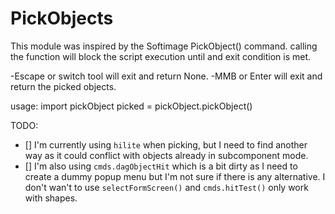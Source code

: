 # PickObjects
This module was inspired by the Softimage PickObject() command.
calling the function will block the script execution until and exit condition is met.

-Escape or switch tool will exit and return None.
-MMB or Enter will exit and return the picked objects.

usage:
import pickObject
picked = pickObject.pickObject()

TODO:
- [] I'm currently using `hilite` when picking, but I need to find another way as it could conflict with objects already in subcomponent mode.
- [] I'm also using `cmds.dagObjectHit` which is a bit dirty as I need to create a dummy popup menu but I'm not sure if there is any alternative. I don't wan't to use `selectFormScreen()` and `cmds.hitTest()` only work with shapes.